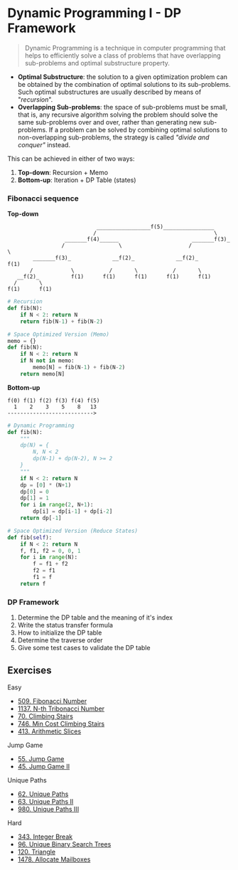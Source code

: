 # Dynamic Programming I - DP Framework

> Dynamic Programming is a technique in computer programming that helps to efficiently solve a class of problems that have overlapping sub-problems and optimal substructure property.

- **Optimal Substructure**: the solution to a given optimization problem can be obtained by the combination of optimal solutions to its sub-problems. Such optimal substructures are usually described by means of "_recursion_".
- **Overlapping Sub-problems**: the space of sub-problems must be small, that is, any recursive algorithm solving the problem should solve the same sub-problems over and over, rather than generating new sub-problems. If a problem can be solved by combining optimal solutions to non-overlapping sub-problems, the strategy is called _"divide and conquer"_ instead.

This can be achieved in either of two ways:
1. **Top-down**: Recursion + Memo
2. **Bottom-up**: Iteration + DP Table (states)

### Fibonacci sequence

**Top-down**
```
                            _________________f(5)________________
                           /                                     \
                  _______f(4)______                       _______f(3)_
                 /                 \                     /            \
        _______f(3)_             __f(2)_             __f(2)_          f(1)
       /            \           /       \           /       \
   __f(2)_          f(1)      f(1)      f(1)      f(1)      f(1)
  /       \
f(1)      f(1)
```

```py
# Recursion
def fib(N):
    if N < 2: return N
    return fib(N-1) + fib(N-2)

# Space Optimized Version (Memo)
memo = {}
def fib(N):
    if N < 2: return N
    if N not in memo:
        memo[N] = fib(N-1) + fib(N-2)
    return memo[N]
```

**Bottom-up**
```
f(0) f(1) f(2) f(3) f(4) f(5)
  1    2    3    5    8   13
--------------------------->
```

```py
# Dynamic Programming
def fib(N):
    """
    dp(N) = {
        N, N < 2
        dp(N-1) + dp(N-2), N >= 2
    }
    """
    if N < 2: return N
    dp = [0] * (N+1)
    dp[0] = 0
    dp[1] = 1
    for i in range(2, N+1):
        dp[i] = dp[i-1] + dp[i-2]
    return dp[-1]

# Space Optimized Version (Reduce States)
def fib(self):
    if N < 2: return N
    f, f1, f2 = 0, 0, 1
    for i in range(N):
        f = f1 + f2
        f2 = f1
        f1 = f
    return f
```

### DP Framework

1. Determine the DP table and the meaning of it's index
2. Write the status transfer formula
3. How to initialize the DP table
4. Determine the traverse order
5. Give some test cases to validate the DP table

## Exercises

Easy
- [509. Fibonacci Number](https://leetcode.com/problems/fibonacci-number/)
- [1137. N-th Tribonacci Number](https://leetcode.com/problems/n-th-tribonacci-number/)
- [70. Climbing Stairs](https://leetcode.com/problems/climbing-stairs/)
- [746. Min Cost Climbing Stairs](https://leetcode.com/problems/min-cost-climbing-stairs/)
- [413. Arithmetic Slices](https://leetcode.com/problems/arithmetic-slices/)

Jump Game
- [55. Jump Game](https://leetcode.com/problems/jump-game/)
- [45. Jump Game II](https://leetcode.com/problems/jump-game-ii/)

Unique Paths
- [62. Unique Paths](https://leetcode.com/problems/unique-paths/)
- [63. Unique Paths II](https://leetcode.com/problems/unique-paths-ii/)
- [980. Unique Paths III](https://leetcode.com/problems/unique-paths-iii/)

Hard
- [343. Integer Break](https://leetcode.com/problems/integer-break/)
- [96. Unique Binary Search Trees](https://leetcode.com/problems/unique-binary-search-trees/)
- [120. Triangle](https://leetcode.com/problems/triangle/)
- [1478. Allocate Mailboxes](https://leetcode.com/problems/allocate-mailboxes/)